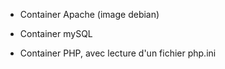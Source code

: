 

- Container Apache (image debian)

- Container mySQL 

- Container PHP, avec lecture d'un fichier php.ini